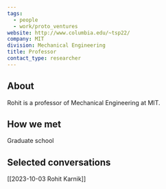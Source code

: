 ```yaml
---
tags:
  - people
  - work/proto_ventures
website: http://www.columbia.edu/~tsp22/
company: MIT
division: Mechanical Engineering
title: Professor
contact_type: researcher
---
```

## About
Rohit is a professor of Mechanical Engineering at MIT.

## How we met
Graduate school

## Selected conversations
[[2023-10-03 Rohit Karnik]]